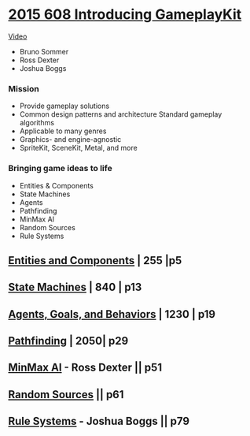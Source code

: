 # [2015 608 Introducing GameplayKit](2015-608-introducing-gameplaykit.md)

[Video](https://developer.apple.com/videos/play/wwdc2015/608/)

* Bruno Sommer
* Ross Dexter
* Joshua Boggs


### Mission
* Provide gameplay solutions
* Common design patterns and architecture Standard gameplay algorithms
* Applicable to many genres
* Graphics- and engine-agnostic
* SpriteKit, SceneKit, Metal, and more


### Bringing game ideas to life

* Entities & Components
* State Machines
* Agents
* Pathfinding
* MinMax AI
* Random Sources
* Rule Systems


## [Entities and Components](1-entities-and-components.md) | 255 |p5


## [State Machines](2-state-machines.md) | 840 | p13


## [Agents, Goals, and Behaviors](3-agents-goals-and-behaviors.md) | 1230 | p19


## [Pathfinding](4-pathfinding.md) | 2050| p29


## [MinMax AI](5-minmax-ai.md) - Ross Dexter || p51


## [Random Sources](6-random-sources.md) || p61

## [Rule Systems](7-rule-systems.md) - Joshua Boggs || p79

